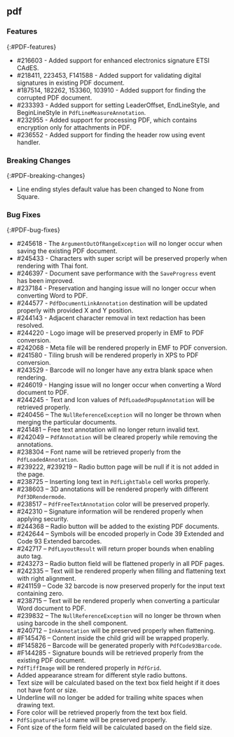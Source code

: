 ## pdf

### Features
{:#PDF-features}

* \#216603 - Added support for enhanced electronics signature ETSI CAdES.
* \#218411, 223453, F141588 - Added support for validating digital signatures in existing PDF document.
* \#187514, 182262, 153360, 103910 - Added support for finding the corrupted PDF document.
* \#233393 - Added support for setting LeaderOffset, EndLineStyle, and BeginLineStyle in `PdfLineMeasureAnnotation`.
* \#232955 - Added support for processing PDF, which contains encryption only for attachments in PDF.
* \#236552 - Added support for finding the header row using event handler.  

### Breaking Changes
{:#PDF-breaking-changes}

* Line ending styles default value has been changed to None from Square.  

### Bug Fixes
{:#PDF-bug-fixes}

* \#245618 - The `ArgumentOutOfRangeException` will no longer occur when saving the existing PDF document.
* \#245433 - Characters with super script will be preserved properly when rendering with Thai font.
* \#246397 - Document save performance with the `SaveProgress` event has been improved.  
* \#237184 - Preservation and hanging issue will no longer occur when converting Word to PDF.
* \#244577 - `PdfDocumentLinkAnnotation` destination will be updated properly with provided X and Y position. 
* \#244143 - Adjacent character removal in text redaction has been resolved.
* \#244220 - Logo image will be preserved properly in EMF to PDF conversion. 
* \#242068 - Meta file will be rendered properly in EMF to PDF conversion. 
* \#241580 - Tiling brush will be rendered properly in XPS to PDF conversion. 
* \#243529 - Barcode will no longer have any extra blank space when rendering. 
* \#246019 - Hanging issue will no longer occur when converting a Word document to PDF. 
* \#244245 - Text and Icon values of `PdfLoadedPopupAnnotation` will be retrieved properly. 
* \#240456 – The `NullReferenceException` will no longer be thrown when merging the particular documents.  
* \#241481 – Free text annotation will no longer return invalid text.  
* \#242049 – `PdfAnnotation` will be cleared properly while removing the annotations.  
* \#238304 – Font name will be retrieved properly from the `PdfLoadedAnnotation`.  
* \#239222, \#239219 – Radio button page will be null if it is not added in the page.  
* \#238725 – Inserting long text in `PdfLightTable` cell works properly.  
* \#238603 – 3D annotations will be rendered properly with different `Pdf3DRendermode`.  
* \#238517 – `PdfFreeTextAnnotation` color will be preserved properly.  
* \#242310 – Signature information will be rendered properly when applying security.  
* \#244368 – Radio button will be added to the existing PDF documents.  
* \#242644 – Symbols will be encoded properly in Code 39 Extended and Code 93 Extended barcodes. 
* \#242717 – `PdfLayoutResult` will return proper bounds when enabling auto tag.  
* \#243273 – Radio button field will be flattened properly in all PDF pages.  
* \#242335 – Text will be rendered properly when filling and flattening text with right alignment. 
* \#241159 – Code 32 barcode is now preserved properly for the input text containing zero.  
* \#238715 – Text will be rendered properly when converting a particular Word document to PDF.  
* \#239832 – The `NullReferenceException` will no longer be thrown when using barcode in the shell component.   
* \#240712 – `InkAnnotation` will be preserved properly when flattening. 
* \#F145476 – Content inside the child grid will be wrapped properly. 
* \#F145826 – Barcode will be generated properly with `PdfCode93Barcode`.  
* \#F144285 - Signature bounds will be retrieved properly from the existing PDF document. 
* `PdfTiffImage` will be rendered properly in `PdfGrid`.  
* Added appearance stream for different style radio buttons. 
* Text size will be calculated based on the text box field height if it does not have font or size. 
* Underline will no longer be added for trailing white spaces when drawing text.  
* Fore color will be retrieved properly from the text box field.  
* `PdfSignatureField` name will be preserved properly.  
* Font size of the form field will be calculated based on the field size.